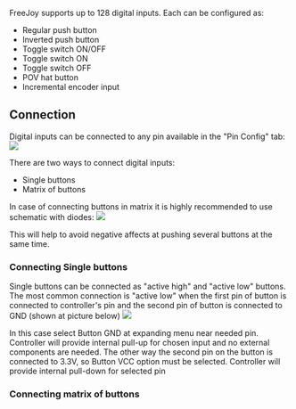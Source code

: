 FreeJoy supports up to 128 digital inputs. Each can be configured as:

* Regular push button
* Inverted push button
* Toggle switch ON/OFF
* Toggle switch ON
* Toggle switch OFF
* POV hat button
* Incremental encoder input

## Connection
Digital inputs can be connected to any pin available in the "Pin Config" tab:
<img src="https://d.radikal.ru/d34/1911/ba/4aec9a66b7b0.png">

There are two ways to connect digital inputs:
* Single buttons
* Matrix of buttons

In case of connecting buttons in matrix it is highly recommended to use schematic with diodes:
<img src="https://habrastorage.org/files/5b6/8bf/f0f/5b68bff0fcf043eaac33246af5320dd1.png">

This will help to avoid negative affects at pushing several buttons at the same time.


### Connecting Single buttons

Single buttons can be connected as "active high" and "active low" buttons. The most common connection is "active low" when the first pin of button is connected to controller's pin and the second pin of button is connected to GND (shown at picture below)
<img src="https://c.radikal.ru/c13/1911/c5/6826d87c904a.png">

In this case select Button GND at expanding menu near needed pin. Controller will provide internal pull-up for chosen input and no external components are needed. 
The other way the second pin on the button is connected to 3.3V, so Button VCC option must be selected. Controller will provide internal pull-down for selected pin

### Connecting matrix of buttons 

